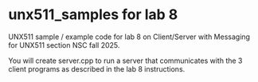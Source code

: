 # unx511_samples for lab 8

UNX511 sample / example code
for lab 8 on Client/Server with Messaging
for UNX511 section NSC
fall 2025.

You will create server.cpp to run a server that communicates
with the 3 client programs as described in the lab 8 instructions.
